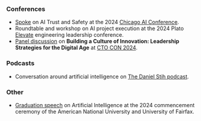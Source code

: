 ### Conferences

- [Spoke](https://chicagoaiweek.com/speaker/manas-talukdar/) on AI Trust and Safety at the 2024 [Chicago AI Conference](https://chicagoaiweek.com).
- Roundtable and workshop on AI project execution at the 2024 Plato [Elevate](https://www.platohq.com/events/elevate) engineering leadership conference.
- [Panel discussion](https://www.youtube.com/watch?v=HPz8WcOd1Hk&list=PL_L8y6vMp5V1bOhwunELfKr0byviF4Wo1&index=12) on **Building a Culture of Innovation: Leadership Strategies for the Digital Age** at [CTO CON 2024](https://www.ctocon.remotebase.com/).

### Podcasts

- Conversation around artificial intelligence on [The Daniel Stih podcast](https://danielstih.com/podcast-with-manas-talukdar).

<!-- ### Workshops -->

### Other

- [Graduation speech](https://www.youtube.com/watch?v=zQXnush_qrA&t=789s) on Artificial Intelligence at the 2024 commencement ceremony of the American National University and University of Fairfax.
